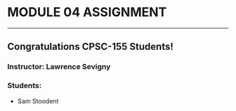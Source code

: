 # MODULE 04 ASSIGNMENT
---  
## Congratulations CPSC-155 Students!
  
### Instructor: Lawrence Sevigny
  
### Students:
* Sam Stoodent
